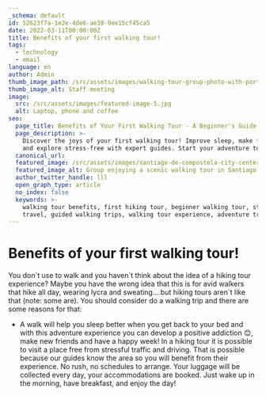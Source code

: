 ```yaml
---
_schema: default
id: 52623f7a-1e2e-4de6-ae38-9ee15cf45ca5
date: 2022-03-11T00:00:00Z
title: Benefits of your first walking tour!
tags:
  - technology
  - email
language: en
author: Admin
thumb_image_path: /src/assets/images/walking-tour-group-photo-with-porto-bridge.jpg
thumb_image_alt: Staff meeting
image:
  src: /src/assets/images/featured-image-5.jpg
  alt: Laptop, phone and coffee
seo:
  page_title: Benefits of Your First Walking Tour - A Beginner's Guide
  page_description: >-
    Discover the joys of your first walking tour! Improve sleep, make friends,
    and explore stress-free with expert guides. Start your adventure today!
  canonical_url:
  featured_image: /src/assets/images/santiago-de-compostela-city-center.jpg
  featured_image_alt: Group enjoying a scenic walking tour in Santiago de Compostela
  author_twitter_handle: lll
  open_graph_type: article
  no_index: false
  keywords: >-
    walking tour benefits, first hiking tour, beginner walking tour, stress-free
    travel, guided walking trips, walking tour experience, adventure travel
---
```

# **Benefits of your first walking tour!**

You don´t use to walk and you haven´t think about the idea of a hiking tour experience? Maybe you have the wrong idea that this is for avid walkers that hike all day, wearing lycra and sweating….but hiking tours aren´t like that (note: some are). You should consider do a walking trip and there are some reasons for that:

* A walk will help you sleep better when you get back to your bed and with this adventure experience you can develop a positive addiction 😊, make new friends and have a happy week! In a hiking tour it is possible to visit a place free from stressful traffic and driving. That is possible because our guides know the area so you will benefit from their experience. No rush, no schedules to arrange. Your luggage will be collected every day, your accommodations are booked. Just wake up in the morning, have breakfast, and enjoy the day!

<SnippetsAstroImage image_path="/src/assets/images/walking-tour-group-photo-with-porto-bridge.jpg" image_alt="staff meeting hikers"/>